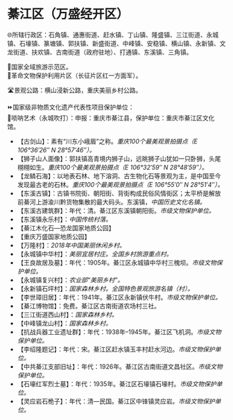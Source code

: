 # 綦江区（万盛经开区）  
🌐所辖行政区：石角镇、通惠街道、赶水镇、丁山镇、隆盛镇、三江街道、永城镇、石壕镇、篆塘镇、郭扶镇、新盛街道、中峰镇、安稳镇、横山镇、永新镇、文龙街道、扶欢镇、古南街道（政府驻地）、打通镇、东溪镇、三角镇。  

🚩国家全域旅游示范区。  
🚩革命文物保护利用片区（长征片区红一方面军）。  

🛣️景观公路：横山浸新公路，重庆美丽乡村公路。  

⏩国家级非物质文化遗产代表性项目保护单位：  
🔸唢呐艺术（永城吹打）：申报：重庆市綦江县，保护单位：重庆市綦江区文化馆。  

* 【古剑山】：素有“川东小峨眉”之称。*重庆100个最美观景拍摄点（E 106°36′26″ N 28°57′46″）。*  
* 【狮子山人面像】：郭扶镇高青境内狮子山，远晀狮子山犹如一只卧狮，头尾栩栩如生。*重庆100个最美观景拍摄点（E 106°32′59″ N 28°48′59″）。*  
* 【龙鳞石海】：以地表石林、地下溶洞、古生物化石等景观为主，是中国至今发现最古老的石林。*重庆100个最美观景拍摄点（E 106°55′0″ N 28°51′4″）。*  
* 【东溪古镇】：古镇书院街、朝阳街、背街构成民俗风情街区；太平桥是解放前綦河上游渝川黔货物集散的最大码头。东溪镇，*中国历史文化名镇。*  
* 【东溪古建筑群】：年代：清。綦江区东溪镇朝阳街。*市级文物保护单位。*  
* 【东溪镇永乐村】：*中国传统村落。*  
* 【綦江木化石—恐龙国家地质公园】  
* 【重庆万盛国家地质公园】  
* 【万隆村】：*2018年中国美丽休闲乡村。*  
* 【永城镇中华村】：*美丽宜居村庄。全国乡村旅游重点村。*  
* 【王良故居及墓】：年代：1905年。綦江区永城镇中华村三槐坝。*市级文物保护单位。*  
* 【永城镇复兴村】：*农业部“美丽乡村”。*  
* 【永新镇石坪村】：*国家森林乡村。全国特色景观旅游名镇（村）。*  
* 【李世璋旧居】：年代：1941年。綦江区永新镇伏牛村。*市级文物保护单位。*  
* 【綦江博物馆】：免费。綦江区古南街道农场村三社。  
* 【三江街道西山村】：*国家森林乡村。*  
* 【中峰镇龙山村】：*国家森林乡村。*  
* 【抗战兵器工业遗址群】：年代：1938年–1945年。綦江区飞机洞。*市级文物保护单位。*  
* 【李绍隆题记】：年代：宋。綦江区赶水镇玉丰村赶水河边。*市级文物保护单位。*  
* 【中共綦江支部旧址】：年代：1926年。綦江区古南街道文昌社区。*市级文物保护单位。*  
* 【石壕红军烈士墓】：年代：1935年。綦江区石壕镇石壕村。*市级文物保护单位。*  
* 【灵应岩石桅子】：年代：清—民国。綦江区中锋镇灵应岩。*市级文物保护单位。*  
<!-- Last processed: 2025-07-22 03:44:30 -->
